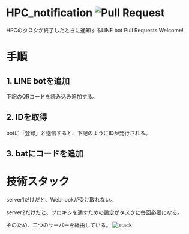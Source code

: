 # HPC_notification ![Pull Request](https://img.shields.io/badge/Pull%20Requests-Welcome-brightgreen)
HPCのタスクが終了したときに通知するLINE bot
Pull Requests Welcome!

# 手順
## 1. LINE botを追加
下記のQRコードを読み込み追加する。

## 2. IDを取得
botに「登録」と送信すると、下記のようにIDが発行される。

## 3. batにコードを追加

# 技術スタック
server1だけだと、Webhookが受け取れない。

server2だけだと、プロキシを通すための設定がタスクに毎回必要になる。

そのため、二つのサーバーを経由している。
![stack](https://user-images.githubusercontent.com/77223796/229420309-ca8b3244-e61e-405c-af9a-04e21020dc82.png)
